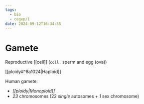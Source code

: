 ```yaml
---
tags:
  - bio
  - cegep/1
date: 2024-09-12T16:34:55
---
```


# Gamete

Reproductive [[cell]] (`coll.` sperm and egg (ova))

[[ploidy#^8a1024|Haploid]]

Human gamete:

- *[[ploidy|Monoploid]]*
- *23* chromosomes (22 *single* autosomes + *1* sex chromosome)